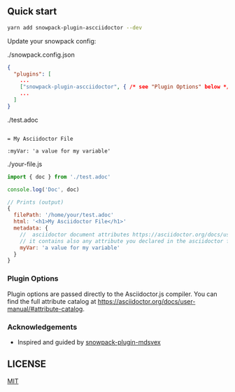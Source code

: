 ## Quick start

```bash
yarn add snowpack-plugin-ascciidoctor --dev
```

Update your snowpack config:

./snowpack.config.json

```json
{
  "plugins": [
    ...
    ["snowpack-plugin-ascciidoctor", { /* see "Plugin Options" below */ }],
    ...
  ]
}
```

./test.adoc

```adoc

= My Asciidoctor File

:myVar: 'a value for my variable'
```

./your-file.js

```js
import { doc } from './test.adoc'

console.log('Doc', doc)

// Prints (output)
{
  filePath: '/home/your/test.adoc'
  html: '<h1>My Asciidoctor File</h1>'
  metadata: {
    //  asciidoctor document attributes https://asciidoctor.org/docs/user-manual/#attribute-catalog
    // it contains also any attribute you declared in the asciidoctor file, e.g:
    myVar: 'a value for my variable'
  }
}
```

### Plugin Options

Plugin options are passed directly to the Asciidoctor.js compiler. You can find the full attribute catalog at https://asciidoctor.org/docs/user-manual/#attribute-catalog.

### Acknowledgements

- Inspired and guided by [snowpack-plugin-mdsvex](https://github.com/Studiobear/snowpack-plugin-mdsvex)

## LICENSE

[MIT](./LICENSE)
